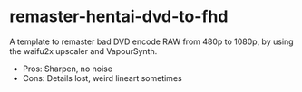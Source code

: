 # remaster-hentai-dvd-to-fhd
A template to remaster bad DVD encode RAW from 480p to 1080p, by using the waifu2x upscaler and VapourSynth.
 
- Pros: Sharpen, no noise
- Cons: Details lost, weird lineart sometimes
